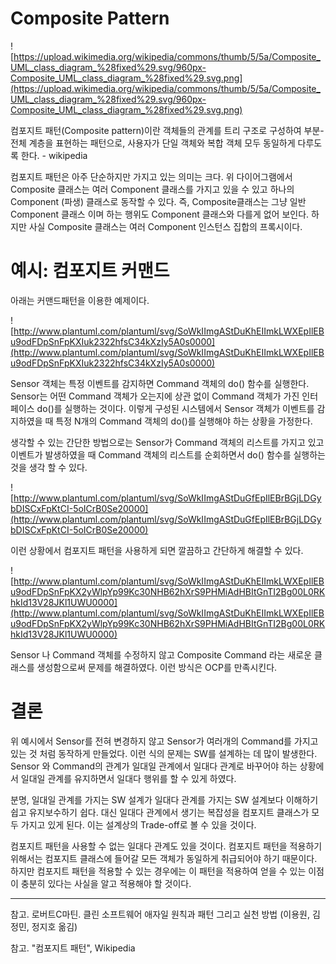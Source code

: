 # Composite Pattern

![https://upload.wikimedia.org/wikipedia/commons/thumb/5/5a/Composite_UML_class_diagram_%28fixed%29.svg/960px-Composite_UML_class_diagram_%28fixed%29.svg.png](https://upload.wikimedia.org/wikipedia/commons/thumb/5/5a/Composite_UML_class_diagram_%28fixed%29.svg/960px-Composite_UML_class_diagram_%28fixed%29.svg.png)

컴포지트 패턴(Composite pattern)이란 객체들의 관계를 트리 구조로 구성하여 부분-전체 계층을 표현하는 패턴으로, 사용자가 단일 객체와 복합 객체 모두 동일하게 다루도록 한다. - wikipedia

컴포지트 패턴은 아주 단순하지만 가지고 있는 의미는 크다. 위 다이어그램에서 Composite 클래스는 여러 Component 클래스를 가지고 있을 수 있고 하나의 Component (파생) 클래스로 동작할 수 있다. 즉, Composite클래스는 그냥 일반 Component 클래스 이며 하는 행위도 Component 클래스와 다를게 없어 보인다. 하지만 사실 Composite 클래스는 여러 Component 인스턴스 집합의 프록시이다. 

# 예시: 컴포지트 커맨드

아래는 커맨드패턴을 이용한 예제이다. 

![http://www.plantuml.com/plantuml/svg/SoWkIImgAStDuKhEIImkLWXEpIlEBu9odFDpSnFpKXIuk2322hfsC34kXzIy5A0s0000](http://www.plantuml.com/plantuml/svg/SoWkIImgAStDuKhEIImkLWXEpIlEBu9odFDpSnFpKXIuk2322hfsC34kXzIy5A0s0000)

Sensor 객체는 특정 이벤트를 감지하면 Command 객체의 do() 함수를 실행한다. Sensor는 어떤 Command 객체가 오는지에 상관 없이 Command 객체가 가진 인터페이스 do()를 실행하는 것이다. 이렇게 구성된 시스템에서 Sensor 객체가 이벤트를 감지하였을 때 특정 N개의 Command 객체의 do()를 실행해야 하는 상황을 가정한다.

생각할 수 있는 간단한 방법으로는 Sensor가 Command 객체의 리스트를 가지고 있고 이벤트가 발생하였을 때 Command 객체의 리스트를 순회하면서 do() 함수를 실행하는 것을 생각 할 수 있다.

![http://www.plantuml.com/plantuml/svg/SoWkIImgAStDuGfEpIlEBrBGjLDGybDISCxFpKtCI-5oICrB0Se20000](http://www.plantuml.com/plantuml/svg/SoWkIImgAStDuGfEpIlEBrBGjLDGybDISCxFpKtCI-5oICrB0Se20000)

이런 상황에서 컴포지트 패턴을 사용하게 되면 깔끔하고 간단하게 해결할 수 있다.

![http://www.plantuml.com/plantuml/svg/SoWkIImgAStDuKhEIImkLWXEpIlEBu9odFDpSnFpKX2yWlpYp99Kc30NHB62hXrS9PHMiAdHBItGnTI2Bg00L0RKhkId13V28JKl1UWU0000](http://www.plantuml.com/plantuml/svg/SoWkIImgAStDuKhEIImkLWXEpIlEBu9odFDpSnFpKX2yWlpYp99Kc30NHB62hXrS9PHMiAdHBItGnTI2Bg00L0RKhkId13V28JKl1UWU0000)

Sensor 나 Command 객체를 수정하지 않고 Composite Command 라는 새로운 클래스를 생성함으로써 문제를 해결하였다. 이런 방식은 OCP를 만족시킨다.

# 결론

위 예시에서 Sensor를 전혀 변경하지 않고 Sensor가 여러개의 Command를 가지고 있는 것 처럼 동작하게 만들었다. 이런 식의 문제는 SW를 설계하는 데 많이 발생한다. Sensor 와 Command의 관계가 일대일 관계에서 일대다 관계로 바꾸어야 하는 상황에서 일대일 관계를 유지하면서 일대다 행위를 할 수 있게 하였다. 

분명, 일대일 관계를 가지는 SW 설계가 일대다 관계를 가지는 SW 설계보다 이해하기 쉽고 유지보수하기 쉽다. 대신 일대다 관계에서 생기는 복잡성을 컴포지트 클래스가 모두 가지고 있게 된다. 이는 설계상의 Trade-off로 볼 수 있을 것이다.

컴포지트 패턴을 사용할 수 없는 일대다 관계도 있을 것이다. 컴포지트 패턴을 적용하기 위해서는 컴포지트 클래스에 들어갈 모든 객체가 동일하게 취급되어야 하기 때문이다. 하지만 컴포지트 패턴을 적용할 수 있는 경우에는 이 패턴을 적용하여 얻을 수 있는 이점이 충분히 있다는 사실을 알고 적용해야 할 것이다.

---

참고. 로버트C마틴. 클린 소프트웨어 애자일 원칙과 패턴 그리고 실천 방법 (이용원, 김정민, 정지호 옮김) 

참고. "컴포지트 패턴", Wikipedia
